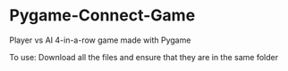 # Pygame-Connect-Game
Player vs AI 4-in-a-row game made with Pygame

To use:
Download all the files and ensure that they are in the same folder
